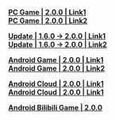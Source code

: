 **[PC Game | 2.0.0 | Link1](https://autopatchcn.bhsr.com/client/cn/20240126110214_QvLzGdvYfGBEq4M4/PC/StarRail_2.0.0.zip)**  
**[PC Game | 2.0.0 | Link2](https://bhrpg-prod.oss-accelerate.aliyuncs.com/client/cn/220240126110214_QvLzGdvYfGBEq4M4/PC/StarRail_2.0.0.zip)**  

**[Update | 1.6.0 -> 2.0.0 | Link1 ](https://autopatchcn.bhsr.com/client/beta/update/hkrpg_cn/33/game_1.6.0_2.0.0_hdiff_mT4gkop1jCKyVuD0.zip)**   
**[Update | 1.6.0 -> 2.0.0 | Link2 ](https://bhrpg-prod.oss-accelerate.aliyuncs.com/client/beta/update/hkrpg_cn/33/game_1.6.0_2.0.0_hdiff_mT4gkop1jCKyVuD0.zip)**

**[Android Game | 2.0.0 | Link1](https://autopatchcn.bhsr.com/client/cn/20240126110214_QvLzGdvYfGBEq4M4/gw/StarRail_2.0.0.apk)**  
**[Android Game | 2.0.0 | Link2](https://bhrpg-prod.oss-accelerate.aliyuncs.com/client/cn/20240126110214_QvLzGdvYfGBEq4M4/gw/StarRail_2.0.0.apk)**  

**[Android Cloud | 2.0.0 | Link1](https://autopatchcn.bhsr.com/client/cn/20240129224201_N2NGpar9Hk3uafg9/gw_An_C/StarRailCloud_2.0.0.apk)**  
**[Android Cloud | 2.0.0 | Link1](https://bhrpg-prod.oss-accelerate.aliyuncs.com/client/cn/20240129224201_N2NGpar9Hk3uafg9/gw_An_C/StarRailCloud_2.0.0.apk)**

**[Android Bilibili Game | 2.0.0](https://pkg.biligame.com/games/bhxqtd_2.0.0_20240130_121535_25dd9.apk)**  